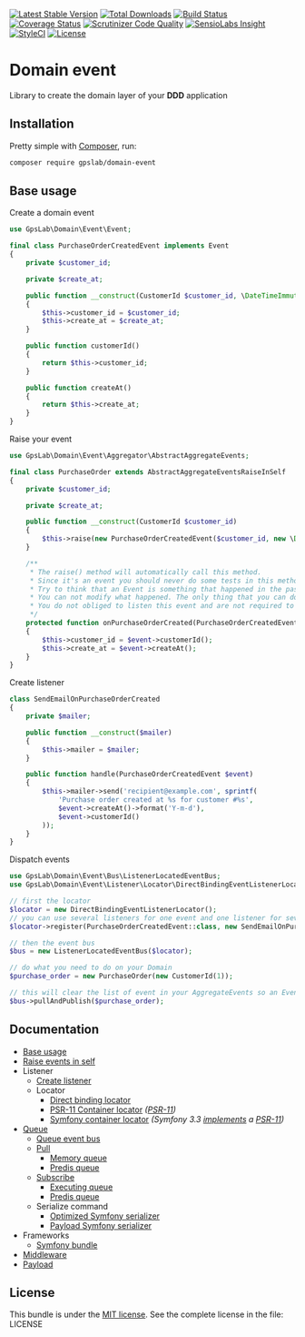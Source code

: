 [![Latest Stable Version](https://img.shields.io/packagist/v/gpslab/domain-event.svg?maxAge=3600&label=stable)](https://packagist.org/packages/gpslab/domain-event)
[![Total Downloads](https://img.shields.io/packagist/dt/gpslab/domain-event.svg?maxAge=3600)](https://packagist.org/packages/gpslab/domain-event)
[![Build Status](https://img.shields.io/travis/gpslab/domain-event.svg?maxAge=3600)](https://travis-ci.org/gpslab/domain-event)
[![Coverage Status](https://img.shields.io/coveralls/gpslab/domain-event.svg?maxAge=3600)](https://coveralls.io/github/gpslab/domain-event?branch=master)
[![Scrutinizer Code Quality](https://img.shields.io/scrutinizer/g/gpslab/domain-event.svg?maxAge=3600)](https://scrutinizer-ci.com/g/gpslab/domain-event/?branch=master)
[![SensioLabs Insight](https://img.shields.io/sensiolabs/i/9c7460e6-51b0-4cc3-9e4c-47066634017b.svg?maxAge=3600&label=SLInsight)](https://insight.sensiolabs.com/projects/9c7460e6-51b0-4cc3-9e4c-47066634017b)
[![StyleCI](https://styleci.io/repos/69552555/shield?branch=master)](https://styleci.io/repos/69552555)
[![License](https://img.shields.io/packagist/l/gpslab/domain-event.svg?maxAge=3600)](https://github.com/gpslab/domain-event)

Domain event
============

Library to create the domain layer of your **DDD** application

## Installation

Pretty simple with [Composer](http://packagist.org), run:

```sh
composer require gpslab/domain-event
```

## Base usage

Create a domain event

```php
use GpsLab\Domain\Event\Event;

final class PurchaseOrderCreatedEvent implements Event
{
    private $customer_id;

    private $create_at;

    public function __construct(CustomerId $customer_id, \DateTimeImmutable $create_at)
    {
        $this->customer_id = $customer_id;
        $this->create_at = $create_at;
    }

    public function customerId()
    {
        return $this->customer_id;
    }

    public function createAt()
    {
        return $this->create_at;
    }
}
```

Raise your event

```php
use GpsLab\Domain\Event\Aggregator\AbstractAggregateEvents;

final class PurchaseOrder extends AbstractAggregateEventsRaiseInSelf
{
    private $customer_id;

    private $create_at;

    public function __construct(CustomerId $customer_id)
    {
        $this->raise(new PurchaseOrderCreatedEvent($customer_id, new \DateTimeImmutable()));
    }

    /**
     * The raise() method will automatically call this method.
     * Since it's an event you should never do some tests in this method.
     * Try to think that an Event is something that happened in the past.
     * You can not modify what happened. The only thing that you can do is create another event to compensate.
     * You do not obliged to listen this event and are not required to create this method.
     */
    protected function onPurchaseOrderCreated(PurchaseOrderCreatedEvent $event)
    {
        $this->customer_id = $event->customerId();
        $this->create_at = $event->createAt();
    }
}
```

Create listener

```php
class SendEmailOnPurchaseOrderCreated
{
    private $mailer;

    public function __construct($mailer)
    {
        $this->mailer = $mailer;
    }

    public function handle(PurchaseOrderCreatedEvent $event)
    {
        $this->mailer->send('recipient@example.com', sprintf(
            'Purchase order created at %s for customer #%s',
            $event->createAt()->format('Y-m-d'),
            $event->customerId()
        ));
    }
}
```

Dispatch events

```php
use GpsLab\Domain\Event\Bus\ListenerLocatedEventBus;
use GpsLab\Domain\Event\Listener\Locator\DirectBindingEventListenerLocator;

// first the locator
$locator = new DirectBindingEventListenerLocator();
// you can use several listeners for one event and one listener for several events
$locator->register(PurchaseOrderCreatedEvent::class, new SendEmailOnPurchaseOrderCreated(/* $mailer */));

// then the event bus
$bus = new ListenerLocatedEventBus($locator);

// do what you need to do on your Domain
$purchase_order = new PurchaseOrder(new CustomerId(1));

// this will clear the list of event in your AggregateEvents so an Event is trigger only once
$bus->pullAndPublish($purchase_order);
```

## Documentation

* [Base usage](docs/base.md)
* [Raise events in self](docs/raise_in_self.md)
* Listener
  * [Create listener](docs/listener.md)
  * Locator
    * [Direct binding locator](docs/listener/locator/direct_binding.md)
    * [PSR-11 Container locator](docs/listener/locator/psr-11_container.md) *([PSR-11](https://github.com/php-fig/fig-standards/blob/master/accepted/PSR-11-container.md))*
    * [Symfony container locator](docs/listener/locator/symfony_container.md) *(Symfony 3.3 [implements](http://symfony.com/blog/new-in-symfony-3-3-psr-11-containers) a [PSR-11](https://github.com/php-fig/fig-standards/blob/master/accepted/PSR-11-container.md))*
* [Queue](docs/queue/queue.md)
  * [Queue event bus](docs/queue/bus.md)
  * [Pull](docs/queue/pull/pull.md)
    * [Memory queue](docs/queue/pull/memory.md)
    * [Predis queue](docs/queue/pull/predis.md)
  * [Subscribe](docs/queue/subscribe/subscribe.md)
    * [Executing queue](docs/queue/subscribe/executing.md)
    * [Predis queue](docs/queue/subscribe/predis.md)
  * Serialize command
    * [Optimized Symfony serializer](docs/queue/serialize/optimized.md)
    * [Payload Symfony serializer](docs/queue/serialize/payload.md)
* Frameworks
  * [Symfony bundle](https://github.com/gpslab/domain-event-bundle)
* [Middleware](https://github.com/gpslab/middleware)
* [Payload](https://github.com/gpslab/payload)

## License

This bundle is under the [MIT license](http://opensource.org/licenses/MIT). See the complete license in the file: LICENSE
